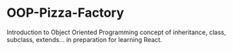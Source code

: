 # OOP-Pizza-Factory
Introduction to Object Oriented Programming concept of inheritance, class, subclass, extends... in preparation for learning React.
